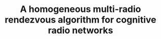 ---
title: A homogeneous multi-radio rendezvous algorithm for cognitive radio networks
authors:
- admin
- Guu-Chang Yang,
- Wing C Kwong
# author_notes:
# - "Equal contribution"
# - "Equal contribution"
# date: "2023-04-27T00:00:00Z"
# doi: ""

# Schedule page publish date (NOT publication's date).
publishDate: "2019-04-27T00:00:00Z"

# Publication type.
# Accepts a single type but formatted as a YAML list (for Hugo requirements).
# Enter a publication type from the CSL standard.
publication_types: ["article-journal"]

# Publication name and optional abbreviated publication name.
publication: "*IEEE Communication Letter*"
publication_short: "IEEE Commun. Lett"

tags:
- Cognitive Radio
featured: false

# links:
# - name: ""
#   url: ""
url_pdf: https://ieeexplore.ieee.org/document/8662665
# url_code: 'https://github.com/HugoBlox/hugo-blox-builder'
# url_dataset: ''
# url_poster: ''
# url_project: ''
# url_slides: ''
# url_source: ''
# url_video: ''
---